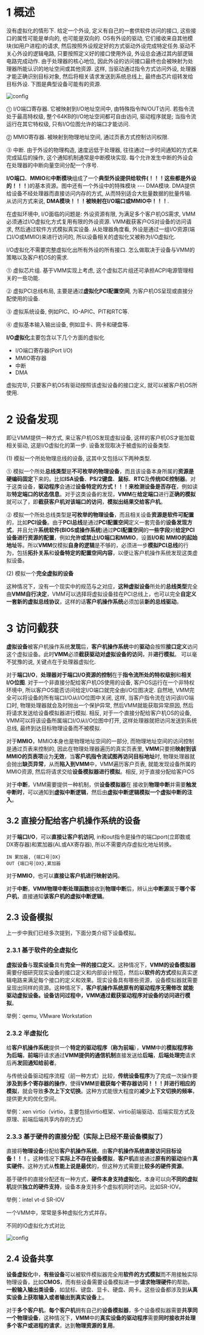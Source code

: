 # 1 概述

没有虚拟化的情形下. 给定一个外设, 定义有自己的一套供软件访问的接口, 这些接口的属性可能是单向的, 也可能是双向的. OS有外设的驱动, 它们接收来自其他模块(如用户进程)的请求, 然后按照外设规定好的方式驱动外设完成特定任务.驱动不关心外设的逻辑电路, 只要按照定义好的接口使用外设, 外设总会通过其内部逻辑电路完成动作. 由于处理器的核心地位, 因此外设的访问接口最终也会被映射为处理器所能认识的地址空间或其他资源. 这样, 当驱动通过指令方式访问外设, 处理器才能正确识别目标对象, 然后将相关请求发送到系统总线上, 最终由芯片组转发给目标外设. 下图是典型设备可能有的资源.

![config](./images/6.png)

⓵ I/O端口寄存器. 它被映射到I/O地址空间中, 由特殊指令IN/OUT访问. 若指令流处于最高特权级, 整个64KB的I/O地址空间都可自由访问, 驱动程序就是; 当指令流运行在其它特权级, 只有I/O位图允许的端口才能访问.

⓶ MMIO寄存器. 被映射到物理地址空间, 通过页表方式控制访问权限.

⓷ 中断. 由于外设的物理构造, 速度远低于处理器, 往往通过一步时间通知的方式来完成延后的操作, 这个通知机制通常是中断模块实现. 每个允许发生中断的外设会在处理器的中断向量空间分配一个序号.

**I/O端口**、**MMIO**和**中断模块**组成了一个**典型外设提供给软件(！！！这些都是外设的！！！**)的基本资源。图中还有一个外设中的特殊模块 --- DMA模块. DMA提供给设备不经处理器而直接访问内存的方式, 从而特别适合大批量数据的批量传输. 从访问方式来说, **DMA模块！！！**被映射在**I/O端口或MMIO中！！！**.

在虚拟环境中, I/O面临的问题是: 外设资源有限, 为满足多个客户机OS需求, VMM必须通过I/O虚拟化方式复用有限的外设资源. VMM截获客户OS对设备的访问请求, 然后通过软件方式模拟真实设备. 从处理器角度看, 外设是通过一组I/O资源(端口I/O或MMIO)来进行访问的, 所以设备相关的虚拟化又被称为I/O虚拟化. 

I/O虚拟化不需要完整虚拟化出所有外设的所有接口. 怎么做取决于设备与VMM的策略以及客户机OS的需求.

⓵ 虚拟芯片组. 基于VMM实现上考虑, 这个虚拟芯片组还可承担ACPI电源管理相关的一些功能.

⓶ 虚拟PCI总线布局, 主要是通过**虚拟化PCI配置空间**, 为客户机OS呈现或直接分配使用的设备.

⓷ 虚拟系统设备, 例如PIC、IO\-APIC、PIT和RTC等.

⓸ 虚拟基本输入输出设备, 例如显卡、网卡和硬盘等.

**I/O虚拟化**主要包含以下几个方面的虚拟化

- I/O端口寄存器(Port I/O)
- MMIO寄存器
- 中断
- DMA

虚拟完毕, 只要客户机OS有驱动按照该虚拟设备的接口定义, 就可以被客户机OS所使用.

# 2 设备发现

即让VMM提供一种方式, 来让客户机OS发现虚拟设备, 这样的客户机OS才能加载相关驱动, 这是I/O虚拟化的第一步. 设备发现取决于被虚拟的设备类型.

(1) 模拟一个所处物理总线的设备, 这其中又包括以下两种类型.

⓵ 模拟一个所处**总线类型**是**不可枚举的物理设备**，而且该设备本身所属的**资源是硬编码固定**下来的。比如**ISA设备**、**PS/2键盘**、**鼠标**、**RTC**及**传统IDE控制器**。对于这类设备，**驱动程序**会通过**设备特定的方式！！！**来**检测设备是否存在**，例如读取**特定端口的状态信息**。对于这类设备的发现，**VMM**在**给定端口**进行**正确的模拟**就可以了，即**截获客户机对该端口的访问**，**模拟出结果交给客户机**。

⓶ 模拟一个所处总线类型是**可枚举的物理设备**，而且相关设备**资源是软件可配置**的，比如**PCI设备**。由于**PCI总线**是通过**PCI配置空间**定义一套完备的**设备发现方式**，并且允许**系统软件(BIOS或操作系统**)通过**PCI配置空间**的**一些字段**对**给定PCI设备进行资源的配置**，例如**允许或禁止I/O端口和MMIO**，设置**I/O和 MMIO的起始地址**等。所以**VMM**仅模拟**自身的逻辑**是不够的，必须进一步**模拟PCI总线**的行为，包括**拓扑关系**和**设备特定的配置空间内容**，以便让客户机操作系统发现这类虚拟设备。

(2) 模拟一个**完全虚拟的设备**

这种情况下，没有一个现实中的规范与之对应，**这种虚拟设备**所处的**总线类型**完全由**VMM自行决定**，VMM可以选择将虚拟设备挂在PCI总线上，也可以完全**自定义一套新的虚拟总线协议**，这样的话**客户机操作系统**必须加装**新的总线驱动**。

# 3 访问截获

**虚拟设备**被客户机操作系统**发现**后，**客户机操作系统**中的**驱动**会按照**接口定义**访问这个虚拟设备。此时**VMM**必须**截获驱动对虚拟设备的访问**，并**进行模拟**。 可以毫不犹豫的说, 关键点在于处理器虚拟化.

对于**端口I/O**，**处理器对于端口I/O资源的控制**在于**指令流所处的特权级别**和**相关I/O位图**. 对于一个非直接分配给客户机OS使用的设备, 客户OS运行在一个非特权环境中, 所以客户OS能否访问给定I/O端口就完全由I/O位图决定. 自然地, VMM完全可以将设备的所有端口I/O从I/O位图中关闭, 这样, 当客户指令流在访问该I/O端口时, 物理处理器就会及时抛出一个保护异常, 然后VMM就能获取异常原因, 然后将请求发送给设备模拟器进行模拟. 相反, 对于一个直接分配给客户机OS的设备, VMM可以将该设备所属端口I/O从I/O位图中打开, 这样处理器就把访问发送到系统总线, 最终到达目标物理设备而不被模拟. 

对于**MMIO**，MMIO本身也是物理地址空间的一部分, 而物理地址空间的访问控制是通过页表来控制的, 因此在物理处理器遍历的真实页表里, **VMM**只要把**映射到该MMIO的页表项**设为**无效**，当**客户机指令流试图再访问目标地址**时, 物理处理器就会抛出**缺页异常**，从而**陷入到VMM**中，VMM遍历客户页表, 就能发现设备所属的MMIO资源, 然后将请求交给**设备模拟器进行模拟**。相反, 对于直接分配给客户OS

对于**中断**，VMM需要提供一种机制，供**设备模拟器**在 接收到**物理中断**并需要**触发中断时**，可以通知到**虚拟中断逻辑**，然后由**虚拟中断逻辑模拟一个虚拟中断的注入**。

## 3.2 直接分配给客户机操作系统的设备

对于**端口I/O**，可以**直接让客户机访问**, in和out指令是操作的端口port(立即数或DX寄存器)和累加器(AL或AX寄存器), 所以不需要内存虚拟化地址转换。

```assembly
IN 累加器, {端口号│DX}
OUT {端口号│DX},累加器
```

对于**MMIO**，也可以**直接让客户机进行映射访问**。

对于**中断**，**VMM物理中断处理函数**接收到**物理中断**后，辨认出**中断源**属于**哪个客户机**，直接通知**该客户机的虚拟中断逻辑**。

## 2.3 设备模拟

上一步中我们已经多次提到，下面分类介绍下设备模拟。

### 2.3.1 基于软件的全虚拟化

**虚拟设备**与**现实设备**具有**完全一样的接口定义**。这种情况下，**VMM的设备模拟器**需要仔细研究现实设备的接口定义和内部设计规范，然后以**软件的方式**模拟真实逻辑电路来满足每个接口的定义和效果。现实设备具有哪些资源，设备模拟器就需要呈现出同样的资源。这种情况下，**客户机操作系统原有的驱动程序无需修改 **就能驱动虚拟设备。**设备访问过程**中，**VMM**通过**截获驱动程序对设备的访问进行模拟**。

举例：qemu, VMware Workstation

### 2.3.2 半虚拟化

给**客户机操作系统**提供一个**特定的驱动程序（称为前端**），**VMM**中的**模拟程序称为后端**，**前端**将请求通过**VMM提供的通信机制**直接发送给**后端**，**后端处理完**请求后再**发回通知给前者**。

与传统设备驱动程序流程（前一种方式）比较，**传统设备程序**为了完成一次操作要**涉及到多个寄存器的操作**，使得**VMM**要**截获每个寄存器访问！！！**并进行**相应的模拟**，就会导致**多次上下文切换**。这种方式能很大程度的**减少上下文切换的频率**，提供更大的优化空间。

举例：xen virtio（virtio，主要包括virtio框架、virtio前端驱动、后端实现方式及原理、前端后端共享内存的方式）

### 2.3.3 基于硬件的直接分配（实际上已经不是设备模拟了）

直接将**物理设备**分配给**客户机操作系统**，由**客户机操作系统直接访问目标设备！！！**。这种情况下**实际上不存在设备模拟**，**客户机**直接通过**原有的驱动**操作**真实硬件**。这种方式从**性能上说是最优**的，但这种方式需要比**较多的硬件资源**。

基于硬件的直接分配还有一种方式，**硬件本身支持虚拟化**，本身可以向**不同的虚拟机**提供**独立的硬件支持**，设备本身支持多个虚拟机同时访问。比如SR-IOV。

举例：intel vt-d SR-IOV

一个VMM中，常常是多种虚拟化方式并存。

不同的IO虚拟化方式对比

![config](./images/1.jpg)

## 2.4 设备共享

**设备虚拟化**中，**有些设备**可以被软件模拟器完全用**软件的方式模拟**而不用接触实际物理设备，比如**CMOS**，而有些设备需要设备模拟进一步**请求物理硬件**的帮助。**一般输入输出类设备**，如鼠标、键盘、显卡、硬盘、网卡。这些设备都涉及到**从真实设备上获取输入或者输出到真实设备**上。

对于**多个客户机**，**每个客户机**拥有自己的**设备模拟器**，多个设备模拟器需要**共享同一个物理设备**，这种情况下，**VMM**中的**真实设备的驱动程序**需要**同时接收并处理多个客户或进程的请求**，达到**物理资源的复用**。